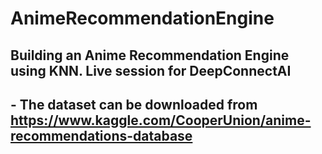 # AnimeRecommendationEngine

## Building an Anime Recommendation Engine using KNN. Live session for DeepConnectAI

## - The dataset can be downloaded from https://www.kaggle.com/CooperUnion/anime-recommendations-database

